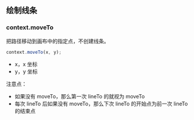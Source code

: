 ## 绘制线条

### context.moveTo

把路径移动到画布中的指定点，不创建线条。

```javascript
context.moveTo(x, y);
```

- x，x 坐标
- y，y 坐标

注意点：

- 如果没有 moveTo，那么第一次 lineTo 的就视为 moveTo
- 每次 lineTo 后如果没有 moveTo，那么下次 lineTo 的开始点为前一次 lineTo 的结束点

